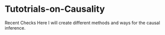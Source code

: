 # Tutotrials-on-Causality
Recent Checks
Here I will create different methods and ways for the causal inference. 
